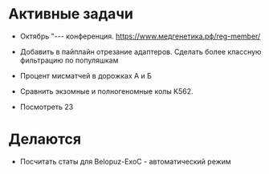# Активные задачи

* Октябрь "--- конференция. https://www.медгенетика.рф/reg-member/

* Добавить в пайплайн отрезание адаптеров. Сделать более классную фильтрацию по популяшкам

* Процент мисматчей в дорожках А и Б

* Сравнить экзомные и полногеномные колы K562.

* Посмотреть 23

# Делаются

* Посчитать статы для Belopuz-ExoC - автоматический режим
